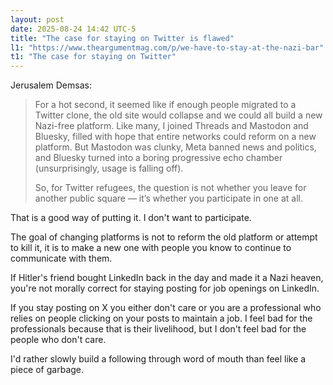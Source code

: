 ```yaml
---
layout: post
date: 2025-08-24 14:42 UTC-5
title: "The case for staying on Twitter is flawed"
l1: "https://www.theargumentmag.com/p/we-have-to-stay-at-the-nazi-bar"
t1: "The case for staying on Twitter"
---
```


Jerusalem Demsas: 

> For a hot second, it seemed like if enough people migrated to a Twitter clone, the old site would collapse and we could all build a new Nazi-free platform. Like many, I joined Threads and Mastodon and Bluesky, filled with hope that entire networks could reform on a new platform. But Mastodon was clunky, Meta banned news and politics, and Bluesky turned into a boring progressive echo chamber (unsurprisingly, usage is falling off).
> 
> So, for Twitter refugees, the question is not whether you leave for another public square — it’s whether you participate in one at all.

That is a good way of putting it. I don't want to participate. 

The goal of changing platforms is not to reform the old platform or attempt to kill it, it is to make a new one with people you know to continue to communicate with them.

If Hitler's friend bought LinkedIn back in the day and made it a Nazi heaven, you're not morally correct for staying posting for job openings on LinkedIn.

If you stay posting on X you either don't care or you are a professional who relies on people clicking on your posts to maintain a job. I feel bad for the professionals because that is their livelihood, but I don't feel bad for the people who don't care.

I'd rather slowly build a following through word of mouth than feel like a piece of garbage.